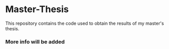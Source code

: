 # Master-Thesis
This repository contains the code used to obtain the results of my master's thesis.
### More info will be added

